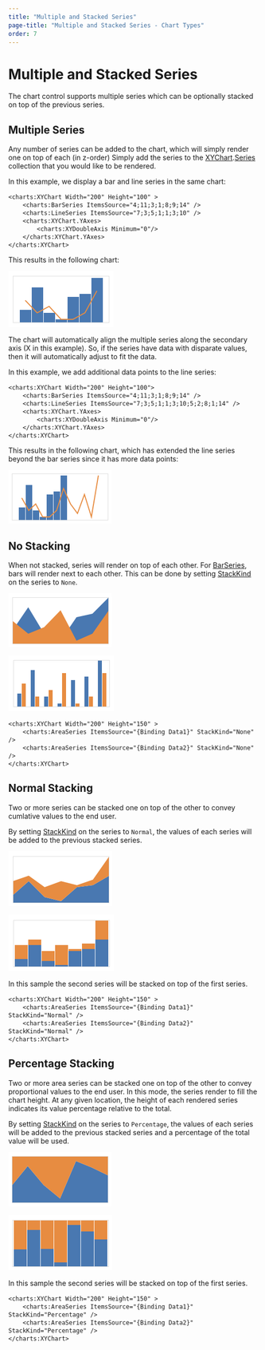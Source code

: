```yaml
---
title: "Multiple and Stacked Series"
page-title: "Multiple and Stacked Series - Chart Types"
order: 7
---
```

# Multiple and Stacked Series

The chart control supports multiple series which can be optionally stacked on top of the previous series.

## Multiple Series

Any number of series can be added to the chart, which will simply render one on top of each (in z-order) Simply add the series to the [XYChart](xref:ActiproSoftware.Windows.Controls.Charts.XYChart).[Series](xref:ActiproSoftware.Windows.Controls.Charts.XYChart.Series) collection that you would like to be rendered.

In this example, we display a bar and line series in the same chart:

```xaml
<charts:XYChart Width="200" Height="100" >
	<charts:BarSeries ItemsSource="4;11;3;1;8;9;14" />
	<charts:LineSeries ItemsSource="7;3;5;1;1;3;10" />
	<charts:XYChart.YAxes>
		<charts:XYDoubleAxis Minimum="0"/>
	</charts:XYChart.YAxes>
</charts:XYChart>
```

This results in the following chart:

![Screenshot](../images/chart-types-stacked1.png)

The chart will automatically align the multiple series along the secondary axis (X in this example).  So, if the series have data with disparate values, then it will automatically adjust to fit the data.

In this example, we add additional data points to the line series:

```xaml
<charts:XYChart Width="200" Height="100">
	<charts:BarSeries ItemsSource="4;11;3;1;8;9;14" />
	<charts:LineSeries ItemsSource="7;3;5;1;1;3;10;5;2;8;1;14" />
	<charts:XYChart.YAxes>
		<charts:XYDoubleAxis Minimum="0"/>
	</charts:XYChart.YAxes>
</charts:XYChart>
```

This results in the following chart, which has extended the line series beyond the bar series since it has more data points:

![Screenshot](../images/chart-types-stacked2.png)

## No Stacking

When not stacked, series will render on top of each other. For [BarSeries](xref:ActiproSoftware.Windows.Controls.Charts.BarSeries), bars will render next to each other.  This can be done by setting [StackKind](xref:ActiproSoftware.Windows.Controls.Charts.Primitives.XYSeriesBase.StackKind) on the series to `None`.

![Screenshot](../images/chart-types-stacked3.png)

![Screenshot](../images/chart-types-stacked6.png)

```xaml
<charts:XYChart Width="200" Height="150" >
	<charts:AreaSeries ItemsSource="{Binding Data1}" StackKind="None" />
	<charts:AreaSeries ItemsSource="{Binding Data2}" StackKind="None" />
</charts:XYChart>
```

## Normal Stacking

Two or more series can be stacked one on top of the other to convey cumlative values to the end user.

By setting [StackKind](xref:ActiproSoftware.Windows.Controls.Charts.Primitives.XYSeriesBase.StackKind) on the series to `Normal`, the values of each series will be added to the previous stacked series.

![Screenshot](../images/chart-types-stacked4.png)

![Screenshot](../images/chart-types-stacked7.png)

In this sample the second series will be stacked on top of the first series.

```xaml
<charts:XYChart Width="200" Height="150" >
	<charts:AreaSeries ItemsSource="{Binding Data1}" StackKind="Normal" />
	<charts:AreaSeries ItemsSource="{Binding Data2}" StackKind="Normal" />
</charts:XYChart>
```

## Percentage Stacking

Two or more area series can be stacked one on top of the other to convey proportional values to the end user.  In this mode, the series render to fill the chart height.  At any given location, the height of each rendered series indicates its value percentage relative to the total.

By setting [StackKind](xref:ActiproSoftware.Windows.Controls.Charts.Primitives.XYSeriesBase.StackKind) on the series to `Percentage`, the values of each series will be added to the previous stacked series and a percentage of the total value will be used.

![Screenshot](../images/chart-types-stacked5.png)

![Screenshot](../images/chart-types-stacked8.png)

In this sample the second series will be stacked on top of the first series.

```xaml
<charts:XYChart Width="200" Height="150" >
	<charts:AreaSeries ItemsSource="{Binding Data1}" StackKind="Percentage" />
	<charts:AreaSeries ItemsSource="{Binding Data2}" StackKind="Percentage" />
</charts:XYChart>
```
